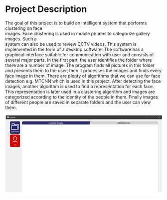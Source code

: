 # Project Description
The goal of this project is to build an intelligent system that performs clustering on face  
images. Face clustering is used in mobile phones to categorize gallery images. Such a  
system can also be used to review CCTV videos. This system is implemented in the form of
a desktop software. The software has a graphical interface suitable for communication with
user and consists of several major parts. In the first part, the user identifies the folder
where there are a number of image. The program finds all pictures in this folder and presents
them to the user, then it processes the images and finds every face image in them. There are
plenty of algorithms that we can use for face detection e.g. MTCNN which is used in this project.
After detecting the face images, another algorithm is used to find a representation for each face.
This representation is later used in a clustering algorithm and images are categorized according to
the identity of the people in them. Finally images of different people are saved in separate
folders and the user can view them.

![home](https://github.com/mohammadmozafari/face-clustering/blob/master/1.png?raw=true)
